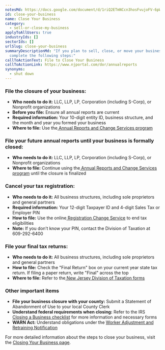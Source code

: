 ```yaml
---
notesMd: https://docs.google.com/document/d/1riQ2ETmNCcn3hosFvujoFV-6pWJiptwayLhX1_LxnrM/edit?tab=t.0
id: close-your-business
name: Close Your Business
category:
  - sell-or-close-my-business
applyToAllUsers: true
industryIds: []
sectorIds: []
urlSlug: close-your-business
summaryDescriptionMd: "If you plan to sell, close, or move your business,
  complete the following steps:"
callToActionText: File to Close Your Business
callToActionLink: https://www.njportal.com/dor/annualreports
synonyms:
  - shut down
---
```


### File the closure of your business:

- **Who needs to do it:** LLC, LLP, LP, Corporation (including S-Corp), or Nonprofit organizations
- **Before you file:** Ensure all annual reports are current
- **Required information:** Your 10-digit entity ID, business structure, and the month and year you
  formed your business
- **Where to file:** Use
  the[ Annual Reports and Change Services program](https://www.njportal.com/dor/annualreports)

### File your future annual reports until your business is formally closed:

- **Who needs to do it:** LLC, LLP, LP, Corporation (including S-Corp), or Nonprofit organizations
- **Where to file:** Continue using
  the[ Annual Reports and Change Services program](https://www.njportal.com/dor/annualreports) until
  the closure is finalized

### Cancel your tax registration:

- **Who needs to do it:** All business structures, including sole proprietors and general partners
- **Required information:** Your 12-digit Taxpayer ID and 4-digit Sales Tax or Employer PIN
- **How to file:** Use the
  online[ Registration Change Service](https://www.state.nj.us/treasury/revenue/regrecords.shtml) to
  end tax eligibilities
- **Note:** If you don’t know your PIN, contact the Division of Taxation at 609-292-6400

### File your final tax returns:

- **Who needs to do it:** All business structures, including sole proprietors and general partners
- **How to file:** Check the "Final Return" box on your current year state tax return. If filing a
  paper return, write "Final" across the top
- **Where to file:** Refer to
  the[ New Jersey Division of Taxation forms](https://www.state.nj.us/treasury/taxation/forms/efile.shtml)

### Other important items 

- **File your business closure with your county:** Submit a Statement of Abandonment of Use to your
  local County Clerk
- **Understand federal requirements when closing:** Refer to the
  IRS[ Closing a Business checklist](https://www.irs.gov/businesses/small-businesses-self-employed/closing-a-business)
  for more information and necessary forms
- **WARN Act:** Understand obligations under the
  [Worker Adjustment and Retraining Notification](https://business.nj.gov/pages/closing-your-business#section-4)

For more detailed information about the steps to close your business, visit the
[Closing Your Business page](https://business.nj.gov/pages/closing-your-business#section-4).
